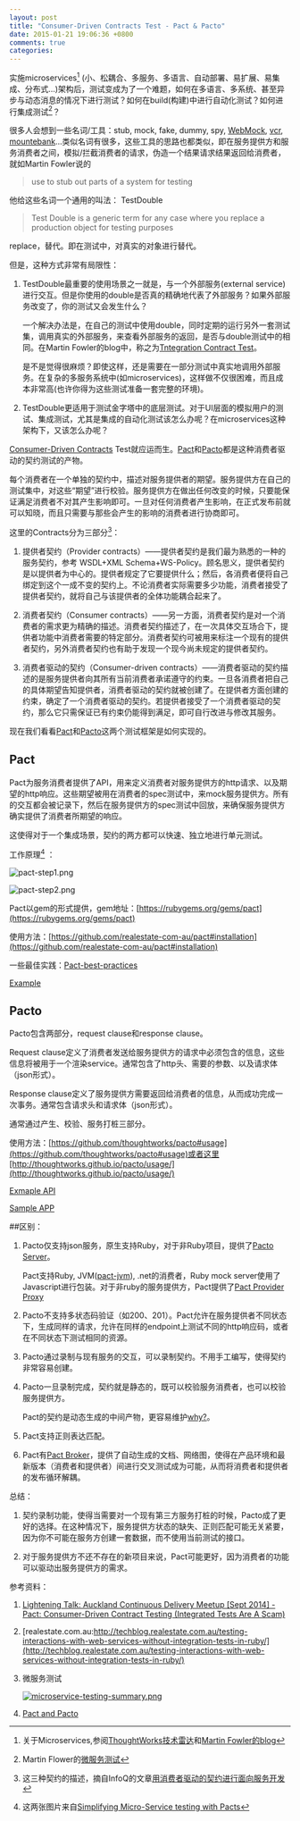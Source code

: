 ```yaml
---
layout: post
title: "Consumer-Driven Contracts Test - Pact & Pacto"
date: 2015-01-21 19:06:36 +0800
comments: true
categories: 
---
```


实施microservices[^1] (小、松耦合、多服务、多语言、自动部署、易扩展、易集成、分布式...)架构后，测试变成为了一个难题，如何在多语言、多系统、甚至异步与动态消息的情况下进行测试？如何在build(构建)中进行自动化测试？如何进行集成测试[^2]？

很多人会想到一些名词/工具：stub, mock, fake, dummy, spy, [WebMock](WebMock), [vcr](https://github.com/vcr/vcr), [mountebank](http://www.thoughtworks.com/radar/tools/mountebank)...类似名词有很多，这些工具的思路也都类似，即在服务提供方和服务消费者之间，模拟/拦截消费者的请求，伪造一个结果请求结果返回给消费者，就如Martin Fowler说的

>use to stub out parts of a system for testing

他给这些名词一个通用的叫法： TestDouble

>Test Double is a generic term for any case where you replace a production object for testing purposes

replace，替代。即在测试中，对真实的对象进行替代。

但是，这种方式非常有局限性：

1. TestDouble最重要的使用场景之一就是，与一个外部服务(external service)进行交互。但是你使用的double是否真的精确地代表了外部服务？如果外部服务改变了，你的测试又会发生什么？

	一个解决办法是，在自己的测试中使用double，同时定期的运行另外一套测试集，调用真实的外部服务，来查看外部服务的返回，是否与double测试中的相同。在Martin Fowler的blog中，称之为[Tntegration Contract Test](http://martinfowler.com/bliki/IntegrationContractTest.html)。
	
	是不是觉得很麻烦？即使这样，还是需要在一部分测试中真实地调用外部服务。在复杂的多服务系统中(如microservices)，这样做不仅很困难，而且成本非常高(也许你得为这些测试准备一套完整的环境)。

2. TestDouble更适用于测试金字塔中的底层测试。对于UI层面的模拟用户的测试、集成测试，尤其是集成的自动化测试该怎么办呢？在microservices这种架构下，又该怎么办呢？

[Consumer-Driven Contracts](http://thoughtworks.github.io/pacto/patterns/cdc/) Test就应运而生。[Pact](https://github.com/realestate-com-au/pact)和[Pacto](https://github.com/thoughtworks/pacto)都是这种消费者驱动的契约测试的产物。

每个消费者在一个单独的契约中，描述对服务提供者的期望。服务提供方在自己的测试集中，对这些“期望”进行校验。服务提供方在做出任何改变的时候，只要能保证满足消费者不对其产生影响即可。一旦对任何消费者产生影响，在正式发布前就可以知晓，而且只需要与那些会产生的影响的消费者进行协商即可。

这里的Contracts分为三部分[^3]：

1. 提供者契约（Provider contracts）——提供者契约是我们最为熟悉的一种的服务契约，参考 WSDL+XML Schema+WS-Policy。顾名思义，提供者契约是以提供者为中心的。提供者规定了它要提供什么；然后，各消费者便将自己绑定到这个一成不变的契约上。不论消费者实际需要多少功能，消费者接受了提供者契约，就将自己与该提供者的全体功能耦合起来了。


2. 消费者契约（Consumer contracts）——另一方面，消费者契约是对一个消费者的需求更为精确的描述。消费者契约描述了，在一次具体交互场合下，提供者功能中消费者需要的特定部分。消费者契约可被用来标注一个现有的提供者契约，另外消费者契约也有助于发现一个现今尚未规定的提供者契约。

3. 消费者驱动的契约（Consumer-driven contracts）——消费者驱动的契约描述的是服务提供者向其所有当前消费者承诺遵守的约束。一旦各消费者把自己的具体期望告知提供者，消费者驱动的契约就被创建了。在提供者方面创建的约束，确定了一个消费者驱动的契约。若提供者接受了一个消费者驱动的契约，那么它只需保证已有约束仍能得到满足，即可自行改进与修改其服务。


现在我们看看[Pact](https://github.com/realestate-com-au/pact)和[Pacto](https://github.com/thoughtworks/pacto)这两个测试框架是如何实现的。



## Pact

Pact为服务消费者提供了API，用来定义消费者对服务提供方的http请求、以及期望的http响应。这些期望被用在消费者的spec测试中，来mock服务提供方。所有的交互都会被记录下，然后在服务提供方的spec测试中回放，来确保服务提供方确实提供了消费者所期望的响应。

这使得对于一个集成场景，契约的两方都可以快速、独立地进行单元测试。

工作原理[^4] ：

![pact-step1.png](/images/pact-step1.png)

![pact-step2.png](/images/pact-step2.png)

Pact以gem的形式提供，gem地址：[https://rubygems.org/gems/pact](https://rubygems.org/gems/pact)

使用方法：[https://github.com/realestate-com-au/pact#installation](https://github.com/realestate-com-au/pact#installation)

一些最佳实践：[Pact-best-practices](https://github.com/realestate-com-au/pact/wiki/Best-practices)

[Example](https://github.com/realestate-com-au/pact/tree/master/example)


## Pacto

Pacto包含两部分，request clause和response clause。

Request clause定义了消费者发送给服务提供方的请求中必须包含的信息，这些信息将被用于一个渲染service。通常包含了http头、需要的参数、以及请求体（json形式）。

Response clause定义了服务提供方需要返回给消费者的信息，从而成功完成一次事务。通常包含请求头和请求体（json形式）。

通常通过产生、校验、服务打桩三部分。

使用方法：[https://github.com/thoughtworks/pacto#usage](https://github.com/thoughtworks/pacto#usage)或者这里[http://thoughtworks.github.io/pacto/usage/](http://thoughtworks.github.io/pacto/usage/)

[Exmaple API](https://github.com/thoughtworks/pacto/tree/master/sample_apis)

[Sample APP](https://github.com/thoughtworks/pacto/tree/master/samples)

##区别：

1. Pacto仅支持json服务，原生支持Ruby，对于非Ruby项目，提供了[Pacto Server](https://github.com/thoughtworks/pacto#pacto-server-non-ruby-usage)。

	Pact支持Ruby, JVM([pact-jvm](https://github.com/DiUS/pact-jvm)), .net的消费者，Ruby mock server使用了Javascript进行包装。对于非ruby的服务提供方，Pact提供了[Pact Provider Proxy](https://github.com/bethesque/pact-provider-proxy)

2. Pacto不支持多状态码验证（如200、201）。Pact允许在服务提供者不同状态下，生成同样的请求，允许在同样的endpoint上测试不同的http响应码，或者在不同状态下测试相同的资源。

3. Pacto通过录制与现有服务的交互，可以录制契约。不用手工编写，使得契约非常容易创建。

4. Pacto一旦录制完成，契约就是静态的，既可以校验服务消费者，也可以校验服务提供方。

	Pact的契约是动态生成的中间产物，更容易维护[why?](https://github.com/realestate-com-au/pact/wiki/FAQ#why-are-the-pacts-generated-and-not-static)。
	
5. Pact支持正则表达匹配。

6. Pact有[Pact Broker](https://github.com/bethesque/pact_broker)，提供了自动生成的文档、网络图，使得在产品环境和最新版本（消费者和提供者）间进行交叉测试成为可能，从而将消费者和提供者的发布循环解耦。

总结：

1. 契约录制功能，使得当需要对一个现有第三方服务打桩的时候，Pacto成了更好的选择。在这种情况下，服务提供方状态的缺失、正则匹配可能无关紧要，因为你不可能在服务方创建一套数据，而不使用当前测试的接口。

2. 对于服务提供方不还不存在的新项目来说，Pact可能更好，因为消费者的功能可以驱动出服务提供方的需求。





参考资料：

1. [Lightening Talk: Auckland Continuous Delivery Meetup [Sept 2014] - Pact: Consumer-Driven Contract Testing (Integrated Tests Are A Scam)](http://www.slideshare.net/catosplace/lightening-talk-agile-auckland-pact-consumerdriven-contract-testing-integrated-tests-are-a-scam)

2. [realestate.com.au:http://techblog.realestate.com.au/testing-interactions-with-web-services-without-integration-tests-in-ruby/](http://techblog.realestate.com.au/testing-interactions-with-web-services-without-integration-tests-in-ruby/)

3. 微服务测试
	
	[![microservice-testing-summary.png](/images/microservice-testing-summary.png)](http://martinfowler.com/articles/microservice-testing/#agenda)
	
4. [Pact and Pacto](https://github.com/realestate-com-au/pact/wiki/FAQ#how-does-pact-differ-from-pacto)


[^1]: 关于Microservices,参阅[ThoughtWorks技术雷达](http://www.thoughtworks.com/radar/techniques/microservices)和[Martin Fowler的blog](http://martinfowler.com/articles/microservices.html)

[^2]: Martin Flower的[微服务测试](http://martinfowler.com/articles/microservice-testing/#agenda)

[^3]: 这三种契约的描述，摘自InfoQ的文章[用消费者驱动的契约进行面向服务开发](http://www.infoq.com/cn/articles/consumer-driven-contracts)

[^4]: 这两张图片来自[Simplifying Micro-Service testing with Pacts](http://dius.com.au/2014/05/19/simplifying-micro-service-testing-with-pacts/)